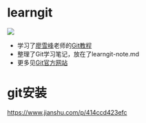 # learngit
![](https://cdn.liaoxuefeng.com/cdn/files/attachments/0013848605496402772ffdb6ab448deb7eef7baa124171b000/0)
* 学习了[廖雪峰](https://www.liaoxuefeng.com/)老师的[Git教程](https://www.liaoxuefeng.com/wiki/0013739516305929606dd18361248578c67b8067c8c017b000)
* 整理了Git学习笔记，放在了learngit-note.md
* 更多见[Git官方网站](https://git-scm.com/)


# git安装
https://www.jianshu.com/p/414ccd423efc